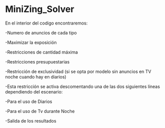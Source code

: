 # MiniZing_Solver

En el interior del codigo encontraremos:

-Numero de anuncios de cada tipo

-Maximizar la exposición

-Restricciones de cantidad máxima

-Restricciones presupuestarias

-Restricción de exclusividad (si se opta por modelo sin anuncios en TV noche cuando hay en diarios)

-Esta restricción se activa descomentando una de las dos siguientes líneas dependiendo del escenario:

-Para el uso de Diarios

-Para el uso de Tv durante Noche

-Salida de los resultados


